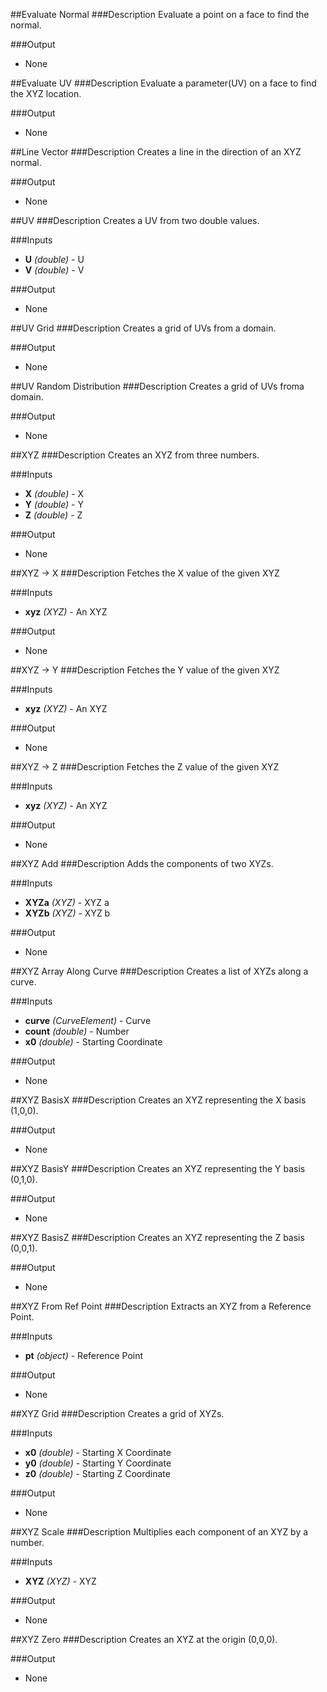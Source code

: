##Evaluate Normal
###Description
Evaluate a point on a face to find the normal.



###Output
  * None


##Evaluate UV
###Description
Evaluate a parameter(UV) on a face to find the XYZ location.



###Output
  * None


##Line Vector
###Description
Creates a line in the direction of an XYZ normal.



###Output
  * None


##UV
###Description
Creates a UV from two double values.

###Inputs
  * **U** *(double)* - U
  * **V** *(double)* - V

###Output
  * None


##UV Grid
###Description
Creates a grid of UVs from a domain.



###Output
  * None


##UV Random Distribution
###Description
Creates a grid of UVs froma domain.



###Output
  * None


##XYZ
###Description
Creates an XYZ from three numbers.

###Inputs
  * **X** *(double)* - X
  * **Y** *(double)* - Y
  * **Z** *(double)* - Z

###Output
  * None


##XYZ -> X
###Description
Fetches the X value of the given XYZ

###Inputs
  * **xyz** *(XYZ)* - An XYZ

###Output
  * None


##XYZ -> Y
###Description
Fetches the Y value of the given XYZ

###Inputs
  * **xyz** *(XYZ)* - An XYZ

###Output
  * None


##XYZ -> Z
###Description
Fetches the Z value of the given XYZ

###Inputs
  * **xyz** *(XYZ)* - An XYZ

###Output
  * None


##XYZ Add
###Description
Adds the components of two XYZs.

###Inputs
  * **XYZa** *(XYZ)* - XYZ a
  * **XYZb** *(XYZ)* - XYZ b

###Output
  * None


##XYZ Array Along Curve
###Description
Creates a list of XYZs along a curve.

###Inputs
  * **curve** *(CurveElement)* - Curve
  * **count** *(double)* - Number
  * **x0** *(double)* - Starting Coordinate

###Output
  * None


##XYZ BasisX
###Description
Creates an XYZ representing the X basis (1,0,0).



###Output
  * None


##XYZ BasisY
###Description
Creates an XYZ representing the Y basis (0,1,0).



###Output
  * None


##XYZ BasisZ
###Description
Creates an XYZ representing the Z basis (0,0,1).



###Output
  * None


##XYZ From Ref Point
###Description
Extracts an XYZ from a Reference Point.

###Inputs
  * **pt** *(object)* - Reference Point

###Output
  * None


##XYZ Grid
###Description
Creates a grid of XYZs.

###Inputs
  * **x0** *(double)* - Starting X Coordinate
  * **y0** *(double)* - Starting Y Coordinate
  * **z0** *(double)* - Starting Z Coordinate

###Output
  * None


##XYZ Scale
###Description
Multiplies each component of an XYZ by a number.

###Inputs
  * **XYZ** *(XYZ)* - XYZ

###Output
  * None


##XYZ Zero
###Description
Creates an XYZ at the origin (0,0,0).



###Output
  * None
